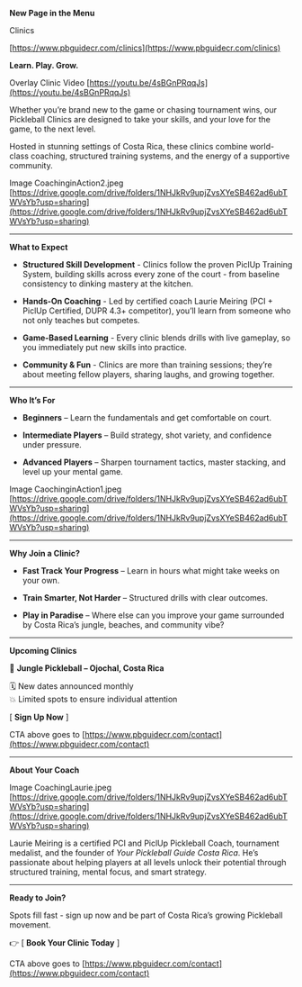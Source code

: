 **New Page in the Menu** 

Clinics  

[https://www.pbguidecr.com/clinics](https://www.pbguidecr.com/clinics) 

**Learn. Play. Grow.**

Overlay Clinic Video [https://youtu.be/4sBGnPRqqJs](https://youtu.be/4sBGnPRqqJs) 

Whether you’re brand new to the game or chasing tournament wins, our Pickleball Clinics are designed to take your skills, and your love for the game, to the next level.

Hosted in stunning settings of Costa Rica, these clinics combine world-class coaching, structured training systems, and the energy of a supportive community.

Image CoachinginAction2.jpeg [https://drive.google.com/drive/folders/1NHJkRv9upjZvsXYeSB462ad6ubTWVsYb?usp=sharing](https://drive.google.com/drive/folders/1NHJkRv9upjZvsXYeSB462ad6ubTWVsYb?usp=sharing) 

---

**What to Expect**

* **Structured Skill Development** \- Clinics follow the proven PiclUp Training System, building skills across every zone of the court \- from baseline consistency to dinking mastery at the kitchen.

* **Hands-On Coaching** \- Led by certified coach Laurie Meiring (PCI \+ PiclUp Certified, DUPR 4.3+ competitor), you’ll learn from someone who not only teaches but competes.

* **Game-Based Learning** \- Every clinic blends drills with live gameplay, so you immediately put new skills into practice.

* **Community & Fun** \- Clinics are more than training sessions; they’re about meeting fellow players, sharing laughs, and growing together.

---

**Who It’s For**

* **Beginners** – Learn the fundamentals and get comfortable on court.

* **Intermediate Players** – Build strategy, shot variety, and confidence under pressure.

* **Advanced Players** – Sharpen tournament tactics, master stacking, and level up your mental game.

Image CaochinginAction1.jpeg [https://drive.google.com/drive/folders/1NHJkRv9upjZvsXYeSB462ad6ubTWVsYb?usp=sharing](https://drive.google.com/drive/folders/1NHJkRv9upjZvsXYeSB462ad6ubTWVsYb?usp=sharing) 

---

**Why Join a Clinic?**

* **Fast Track Your Progress** – Learn in hours what might take weeks on your own.

* **Train Smarter, Not Harder** – Structured drills with clear outcomes.

* **Play in Paradise** – Where else can you improve your game surrounded by Costa Rica’s jungle, beaches, and community vibe?

---

**Upcoming Clinics**

📍 **Jungle Pickleball – Ojochal, Costa Rica**

 🗓️ New dates announced monthly  
 💥 Limited spots to ensure individual attention

\[ **Sign Up Now** \]

CTA above goes to [https://www.pbguidecr.com/contact](https://www.pbguidecr.com/contact) 

---

**About Your Coach**

Image CoachingLaurie.jpeg [https://drive.google.com/drive/folders/1NHJkRv9upjZvsXYeSB462ad6ubTWVsYb?usp=sharing](https://drive.google.com/drive/folders/1NHJkRv9upjZvsXYeSB462ad6ubTWVsYb?usp=sharing) 

Laurie Meiring is a certified PCI and PiclUp Pickleball Coach, tournament medalist, and the founder of *Your Pickleball Guide Costa Rica*. He’s passionate about helping players at all levels unlock their potential through structured training, mental focus, and smart strategy.

---

**Ready to Join?**

Spots fill fast \- sign up now and be part of Costa Rica’s growing Pickleball movement.

👉 \[ **Book Your Clinic Today** \]

CTA above goes to [https://www.pbguidecr.com/contact](https://www.pbguidecr.com/contact) 

